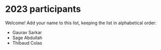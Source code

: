 # 2023 participants

Welcome! Add your name to this list, keeping the list in alphabetical order:

- Gaurav Sarkar
- Sage Abdullah
- Thibaud Colas
